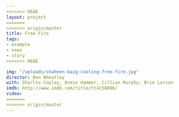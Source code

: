 ```yaml
---
<<<<<<< HEAD
layout: project
=======
>>>>>>> origin/master
title: Free Fire
tags:
- example
- news
- story
<<<<<<< HEAD

img: "/uploads/shaheen-baig-casting-free-fire.jpg"
director: Ben Wheatley
with: Sharlto Copley, Armie Hammer, Cillian Murphy, Brie Larson
imdb: http://www.imdb.com/title/tt4158096/
video: 
=======
>>>>>>> origin/master
---
```


